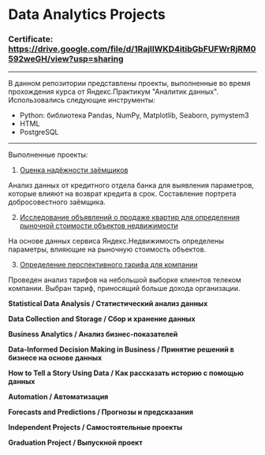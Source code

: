 # Data Analytics Projects

### Certificate: https://drive.google.com/file/d/1RajIIWKD4itibGbFUFWrRjRM0592weGH/view?usp=sharing

---

В данном репозитории представлены проекты, выполненные во время прохождения курса от Яндекс.Практикум "Аналитик данных". 
Использовались следующие инструменты:

*  Python: библиотека Pandas, NumPy, Matplotlib, Seaborn, pymystem3
*  HTML
*  PostgreSQL

---
Выполненные проекты:

1. [Оценка надёжности заёмщиков](https://github.com/KseniaArkhipova-l/YandexPraktikum_projects/tree/main/Borrower%20Reliability%20Research)

Анализ данных от кредитного отдела банка для выявления параметров, которые влияют на возврат кредита в срок. Cоставление портрета добросовестного заёмщика.

2. [Исследование объявлений о продаже квартир для определения рыночной стоимости объектов недвижимости](https://github.com/KseniaArkhipova-l/YandexPraktikum_projects/tree/main/Analysis%20of%20the%20Real%20Estate%20Market%20for%20Sale)

На основе данных сервиса Яндекс.Недвижимость определены параметры, влияющие на рыночную стоимость объектов.

3. [Определение перспективного тарифа для компании](https://github.com/KseniaArkhipova-l/YandexPraktikum_projects/tree/main/Choosing%20the%20Favorable%20%20Tariff%20for%20company)

Проведен анализ тарифов на небольшой выборке клиентов телеком компании. Выбран тариф, приносящий больше дохода организации. 



**Statistical Data Analysis / Статистический анализ данных**

**Data Collection and Storage / Сбор и хранение данных**

**Business Analytics / Анализ бизнес-показателей**

**Data-Informed Decision Making in Business / Принятие решений в бизнесе на основе данных**

**How to Tell a Story Using Data / Как рассказать историю с помощью данных**

**Automation / Автоматизация**

**Forecasts and Predictions / Прогнозы и предсказания**

**Independent Projects / Самостоятельные проекты**

**Graduation Project / Выпускной проект**

